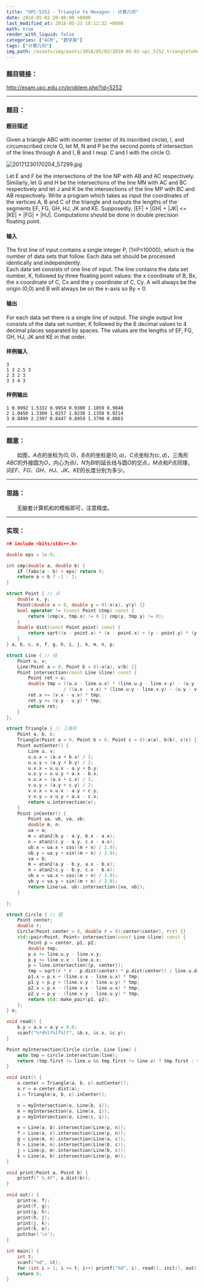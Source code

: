 ```yaml
---
title: "UPC-5252 - Triangle to Hexagon - 计算几何"
date: 2018-05-02 20:48:00 +0800
last_modified_at: 2018-05-23 18:12:32 +0800
math: true
render_with_liquid: false
categories: ["ACM", "数学类"]
tags: ["计算几何"]
img_path: /assets/img/posts/2018/05/02/2018-05-02-upc_5252_triangletohexagon_ji_suan_ji_he/
---
```


### 题目链接：

http://exam.upc.edu.cn/problem.php?id=5252

---
### 题目：

#### 题目描述
Given a triangle ABC with incenter (center of its inscribed circle), I, and circumscribed circle O, let M, N and P be the second points of intersection of the lines through A and I, B and I resp. C and I with the circle O. 

![20171230170204_57299.jpg][1]

Let E and F be the intersections of the line NP with AB and AC respectively. Similarly, let G and H be the intersections of the line MN with AC and BC respectively and let J and K be the intersections of the line MP with BC and AB respectively. 
Write a program which takes as input the coordinates of the vertices A, B and C of the triangle and outputs the lengths of the segments EF, FG, GH, HJ, JK and KE. Supposedly, |EF| + |GH| + |JK| <= |KE| + |FG| + |HJ|. 
Computations should be done in double precision floating point. 
#### 输入
The first line of input contains a single integer P, (1≤P≤10000), which is the number of data sets that follow.  Each data set should be processed identically and independently.  
Each data set consists of one line of input.  The line contains the data set number, K, followed by three floating point values: the x coordinate of B, Bx, the x coordinate of C, Cx and the y coordinate of C, Cy.  A will always be the origin (0,0) and B will always be on the x-axis so By = 0. 
#### 输出
For each data set there is a single line of output.  The single output line consists of the data set number, K followed by the 6 decimal values to 4 decimal places separated by spaces.  The values are the lengths of EF, FG, GH, HJ, JK and KE in that order. 
#### 样例输入
```
3
1 3 2.5 3
2 3 2 3
3 3 4 3

```
#### 样例输出

```
1 0.9992 1.5332 0.9954 0.9300 1.1859 0.9048
2 1.0450 1.3309 1.0257 1.0238 1.1358 0.9214
3 0.8499 2.2397 0.8447 0.8959 1.3790 0.8063
```

---
### 题意：

&emsp;&emsp;如图，$A$点的坐标为$(0, 0)$，$B$点的坐标是$(0,a)$，$C$点坐标为$(c,d)$，三角形$ABC$的外接圆为$O$，内心为点$I$，$N$为$BI$的延长线与圆$O$的交点，$M$点和$P$点同理，问$EF、FG、GH、HJ、JK、KE$的长度分别为多少。

---
### 思路：

&emsp;&emsp;无脑套计算机和的模板即可，注意精度。

---
### 实现：

```cpp
## include <bits/stdc++.h>

double eps = 1e-9;

int cmp(double a, double b) {
    if (fabs(a - b) < eps) return 0;
    return a < b ? -1 : 1;
}

struct Point { // 点
    double x, y;
    Point(double x = 0, double y = 0):x(x), y(y) {}
    bool operator != (const Point &tmp) const {
        return (cmp(x, tmp.x) != 0 || cmp(y, tmp.y) != 0);
    }
    double dist(const Point point) const {
        return sqrt((x - point.x) * (x - point.x) + (y - point.y) * (y - point.y));
    }
} a, b, c, e, f, g, h, i, j, k, m, n, p;

struct Line { // 线
    Point u, v;
    Line(Point a = 0, Point b = 0):u(a), v(b) {}
    Point intersection(const Line &line) const {
        Point ret = u;
        double tmp = ((u.x - line.u.x) * (line.u.y - line.v.y) - (u.y - line.u.y) * (line.u.x - line.v.x))
                     / ((u.x - v.x) * (line.u.y - line.v.y) - (u.y - v.y) * (line.u.x - line.v.x));
        ret.x += (v.x - u.x) * tmp;
        ret.y += (v.y - u.y) * tmp;
        return ret;
    }
};

struct Triangle { // 三角形
    Point a, b, c;
    Triangle(Point a = 0, Point b = 0, Point c = 0):a(a), b(b), c(c) {}
    Point outCenter() {
        Line u, v;
        u.u.x = (a.x + b.x) / 2;
        u.u.y = (a.y + b.y) / 2;
        u.v.x = u.u.x - a.y + b.y;
        u.v.y = u.u.y + a.x - b.x;
        v.u.x = (a.x + c.x) / 2;
        v.u.y = (a.y + c.y) / 2;
        v.v.x = v.u.x - a.y + c.y;
        v.v.y = v.u.y + a.x - c.x;
        return u.intersection(v);
    }
    Point inCenter() {
        Point ua, ub, va, vb;
        double m, n;
        ua = a;
        m = atan2(b.y - a.y, b.x - a.x);
        n = atan2(c.y - a.y, c.x - a.x);
        ub.x = ua.x + cos((m + n) / 2.0);
        ub.y = ua.y + sin((m + n) / 2.0);
        va = b;
        m = atan2(a.y - b.y, a.x - b.x);
        n = atan2(c.y - b.y, c.x - b.x);
        vb.x = va.x + cos((m + n) / 2.0);
        vb.y = va.y + sin((m + n) / 2.0);
        return Line(ua, ub).intersection({va, vb});
    }

};

struct Circle { // 圆
    Point center;
    double r;
    Circle(Point center = 0, double r = 0):center(center), r(r) {}
    std::pair<Point, Point> intersection(const Line &line) const {
        Point p = center, p1, p2;
        double tmp;
        p.x += line.u.y - line.v.y;
        p.y += line.v.x - line.u.x;
        p = line.intersection({p, center});
        tmp = sqrt(r * r - p.dist(center) * p.dist(center)) / line.u.dist(line.v);
        p1.x = p.x + (line.v.x - line.u.x) * tmp;
        p1.y = p.y + (line.v.y - line.u.y) * tmp;
        p2.x = p.x - (line.v.x - line.u.x) * tmp;
        p2.y = p.y - (line.v.y - line.u.y) * tmp;
        return std::make_pair(p1, p2);
    };
} o;

void read() {
    b.y = a.x = a.y = 0.0;
    scanf("%*d%lf%lf%lf", &b.x, &c.x, &c.y);
}

Point myIntersection(Circle circle, Line line) {
    auto tmp = circle.intersection(line);
    return (tmp.first != line.u && tmp.first != line.v) ? tmp.first : tmp.second;
}

void init() {
    o.center = Triangle(a, b, c).outCenter();
    o.r = o.center.dist(a);
    i = Triangle(a, b, c).inCenter();

    n = myIntersection(o, Line(b, i));
    m = myIntersection(o, Line(a, i));
    p = myIntersection(o, Line(c, i));

    e = Line(a, b).intersection(Line(p, n));
    f = Line(a, c).intersection(Line(p, n));
    g = Line(m, n).intersection(Line(a, c));
    h = Line(m, n).intersection(Line(b, c));
    j = Line(p, m).intersection(Line(b, c));
    k = Line(a, b).intersection(Line(p, m));
}

void print(Point a, Point b) {
    printf(" %.4f", a.dist(b));
}

void out() {
    print(e, f);
    print(f, g);
    print(g, h);
    print(h, j);
    print(j, k);
    print(k, e);
    putchar('\n');
}

int main() {
    int t;
    scanf("%d", &t);
    for (int i = 1; i <= t; i++) printf("%d", i), read(), init(), out();
    return 0;
}
```


  [1]: 20171230170204_57299.jpg